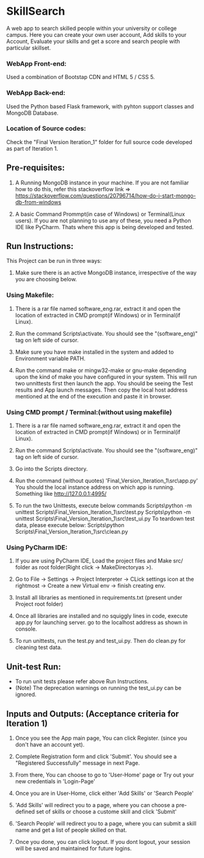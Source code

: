 # SkillSearch
A web app to search skilled people within your university or college campus. Here you can create your own user account, Add skills to your Account, Evaluate your skills and get a score and search people with particular skillset.   

### WebApp Front-end: 
Used a combination of Bootstap CDN and HTML 5 / CSS 5.

### WebApp Back-end: 
Used the Python based Flask framework, with pyhton support classes and MongoDB Database. 

### Location of Source codes: 
Check the "Final Version Iteration_1" folder for full source code developed as part of Iteration 1.


## Pre-requisites: 
1. A Running MongoDB instance in your machine.
If you are not familiar how to do this, refer this stackoverflow link => https://stackoverflow.com/questions/20796714/how-do-i-start-mongo-db-from-windows

2. A basic Command Prommpt(in case of Windows) or Terminal(Linux users). If you are not planning to use any of these, you need a Python IDE like PyCharm. Thats where this app is being developed and tested. 


## Run Instructions:
This Project can be run in three ways:
1. Make sure there is an active MongoDB instance, irrespective of the way you are choosing below.

### Using Makefile:
1. There is a rar file named software_eng.rar, extract it and open the location of extracted in CMD prompt(if Windows) or in Terminal(if Linux).

2. Run the command Scripts\activate. You should see the "(software_eng)" tag on left side of cursor. 

3. Make sure you have make installed in the system and added to Environment variable PATH. 

4. Run the command make or mingw32-make or gnu-make depending upon the kind of make you have configured in your system. This will run two unnittests first then launch the app. You should be seeing the Test results and App launch messages. 
Then copy the local host address mentioned at the end of the execution and paste it in browser. 

### Using CMD prompt / Terminal:(without using makefile)
1. There is a rar file named software_eng.rar, extract it and open the location of extracted in CMD prompt(if Windows) or in Terminal(if Linux).

2. Run the command Scripts\activate. You should see the "(software_eng)" tag on left side of cursor. 

3. Go into the Scripts directory.

4. Run the command (without quotes) 'Final_Version_Iteration_1\src\app.py' 
You should the local instance address on which app is running. Something like http://127.0.0.1:4995/

5. To run the two Unittests, execute below commands 
Scripts\python -m unittest Scripts\Final_Version_Iteration_1\src\test.py
Scripts\python -m unittest Scripts\Final_Version_Iteration_1\src\test_ui.py
To teardown test data, please execute below:
Scripts\python Scripts\Final_Version_Iteration_1\src\clean.py

### Using PyCharm IDE:
1. If you are using PyCharm IDE, Load the project files and Make src/ folder as root folder(Right click -> MakeDirectoryas >).

2. Go to File -> Settings -> Project  Interpreter -> CLick settings icon at the rightmost -> Create a new Virtual env -> finish creating env. 

3. Install all libraries as mentioned in requirements.txt (present under Project root folder)

4. Once all libraries are installed and no squiggly lines in code, execute app.py for launching server. go to the localhost address as shown in console.

5. To run unittests, run the test.py and test_ui.py. Then do clean.py for cleaning test data. 


## Unit-test Run:
* To run unit tests please refer above Run Instructions. 
* (Note) The deprecation warnings on running the test_ui.py can be ignored.


## Inputs and Outputs: (Acceptance criteria for Iteration 1)
1. Once you see the App main page, You can click Register. (since you don't have an account yet).

2. Complete Registration form and click 'Submit'. You should see a "Registered Successfully" message in next Page.  

3. From there, You can choose to go to 'User-Home' page or Try out your new credentials in 'Login-Page'

4. Once you are in User-Home, click either 'Add Skills' or 'Search People'

5. 'Add Skills' will redirect you to a page, where you can choose a pre-defined set of skills or choose a custome skill and click 'Submit'

6. 'Search People' will redirect you to a page, where you can submit a skill name and get a list of people skilled on that. 

7. Once you done, you can click logout. If you dont logout, your session will be saved and maintained for future logins. 
